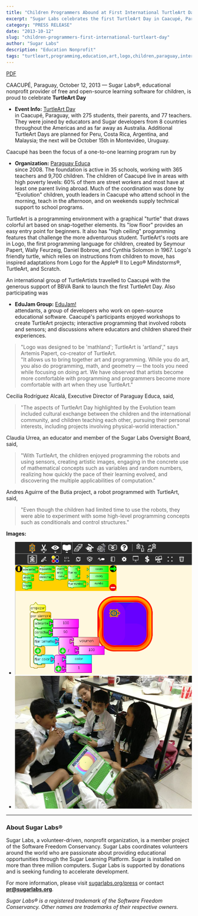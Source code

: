```yaml
---
title: "Children Programmers Abound at First International TurtleArt Day"
excerpt: "Sugar Labs celebrates the first TurtleArt Day in Caacupé, Paraguay, with 275 students and 77 teachers exploring creative programming through the TurtleArt environment."
category: "PRESS RELEASE"
date: "2013-10-12"
slug: "children-programmers-first-international-turtleart-day"
author: "Sugar Labs"
description: "Education Nonprofit"
tags: "turtleart,programming,education,art,logo,children,paraguay,international-day"
---
```

<!-- markdownlint-disable -->

[PDF](/assets/post-assets/press/SugarLabsPR-en.20131015.pdf)

CAACUPÉ, Paraguay, October 12, 2013 — Sugar Labs®, educational nonprofit provider of free and open-source learning software for children, is proud to celebrate **TurtleArt Day**  
- **Event Info:** [TurtleArt Day](http://turtleartday.org)  
in Caacupé, Paraguay, with 275 students, their parents, and 77 teachers. They were joined by educators and Sugar developers from 8 countries throughout the Americas and as far away as Australia. Additional TurtleArt Days are planned for Peru, Costa Rica, Argentina, and Malaysia; the next will be October 15th in Montevideo, Uruguay.

Caacupé has been the focus of a one-to-one learning program run by  
- **Organization:** [Paraguay Educa](http://www.paraguayeduca.org)  
since 2008. The foundation is active in 35 schools, working with 365 teachers and 9,700 children. The children of Caacupé live in areas with high poverty levels: 60% of them are street workers and most have at least one parent living abroad. Much of the coordination was done by "Evolution" children, youth leaders in Caacupé who attend school in the morning, teach in the afternoon, and on weekends supply technical support to school programs.

TurtleArt is a programming environment with a graphical "turtle" that draws colorful art based on snap-together elements. Its "low floor" provides an easy entry point for beginners. It also has "high ceiling" programming features that challenge the more adventurous student. TurtleArt's roots are in Logo, the first programming language for children, created by Seymour Papert, Wally Feurzeig, Daniel Bobrow, and Cynthia Solomon in 1967. Logo's friendly turtle, which relies on instructions from children to move, has inspired adaptations from Logo for the Apple® II to Lego® Mindstorms®, TurtleArt, and Scratch.

An international group of TurtleArtists travelled to Caacupé with the generous support of BBVA Bank to launch the first TurtleArt Day. Also participating was  
- **EduJam Group:** [EduJam!](http://ceibaljam.org)  
attendants, a group of developers who work on open-source educational software. Caacupé's participants enjoyed workshops to create TurtleArt projects; interactive programming that involved robots and sensors; and discussions where educators and children shared their experiences.

> "Logo was designed to be 'mathland'; TurtleArt is 'artland'," says Artemis Papert, co-creator of TurtleArt.  
> "It allows us to bring together art and programming. While you do art, you also do programming, math, and geometry — the tools you need while focusing on doing art. We have observed that artists become more comfortable with programming and programmers become more comfortable with art when they use TurtleArt."

Cecilia Rodríguez Alcalá, Executive Director of Paraguay Educa, said,  
> "The aspects of TurtleArt Day highlighted by the Evolution team included cultural exchange between the children and the international community, and children teaching each other, pursuing their personal interests, including projects involving physical-world interaction."

Claudia Urrea, an educator and member of the Sugar Labs Oversight Board, said,  
> "With TurtleArt, the children enjoyed programming the robots and using sensors, creating artistic images, engaging in the concrete use of mathematical concepts such as variables and random numbers, realizing how quickly the pace of their learning evolved, and discovering the multiple applicabilities of computation."

Andres Aguirre of the Butia project, a robot programmed with TurtleArt, said,  
> "Even though the children had limited time to use the robots, they were able to experiment with some high-level programming concepts such as conditionals and control structures."

**Images:**  
- ![caacupe-turtleartday-captura-pantalla.png](/assets/post-assets/press/caacupe-turtleartday-captura-pantalla.png)  
- ![caacupe-turtleartday.png](/assets/post-assets/press/caacupe-turtleartday.png)

---

### About Sugar Labs®  
Sugar Labs, a volunteer-driven, nonprofit organization, is a member project of the Software Freedom Conservancy. Sugar Labs coordinates volunteers around the world who are passionate about providing educational opportunities through the Sugar Learning Platform. Sugar is installed on more than three million computers. Sugar Labs is supported by donations and is seeking funding to accelerate development.

For more information, please visit [sugarlabs.org/press](http://www.sugarlabs.org/press) or contact **pr@sugarlabs.org**.

*Sugar Labs® is a registered trademark of the Software Freedom Conservancy. Other names are trademarks of their respective owners.*